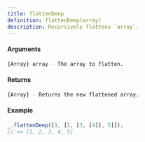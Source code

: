 ```yaml
---
title: flattenDeep
definition: flattenDeep(array)
description: Recursively flattens `array`.
---
```



#### Arguments


```bash
{Array} array - The array to flatten.
```


#### Returns


```bash
{Array} - Returns the new flattened array.
```


#### Example


```ts
_.flattenDeep([1, [2, [3, [4]], 5]]);
// => [1, 2, 3, 4, 5]
```